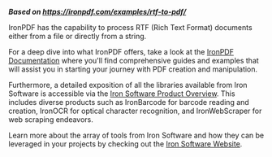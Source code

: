 ***Based on <https://ironpdf.com/examples/rtf-to-pdf/>***

IronPDF has the capability to process RTF (Rich Text Format) documents either from a file or directly from a string.

For a deep dive into what IronPDF offers, take a look at the [IronPDF Documentation](https://ironpdf.com/docs/) where you'll find comprehensive guides and examples that will assist you in starting your journey with PDF creation and manipulation.

Furthermore, a detailed exposition of all the libraries available from Iron Software is accessible via the [Iron Software Product Overview](https://ironsoftware.com/products/). This includes diverse products such as IronBarcode for barcode reading and creation, IronOCR for optical character recognition, and IronWebScraper for web scraping endeavors.

Learn more about the array of tools from Iron Software and how they can be leveraged in your projects by checking out the [Iron Software Website](https://ironsoftware.com/).